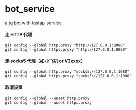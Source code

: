 # bot_service
a tg bot with fastapi service




#### 走 HTTP 代理
```
git config --global http.proxy "http://127.0.0.1:8080"
git config --global https.proxy "http://127.0.0.1:8080"

```

#### 走 socks5 代理（如 小飞机 or V2xxxx）
```
git config --global http.proxy "socks5://127.0.0.1:1080"
git config --global https.proxy "socks5://127.0.0.1:1080"
```
#### 取消设置
```
git config --global --unset http.proxy
git config --global --unset https.proxy
```